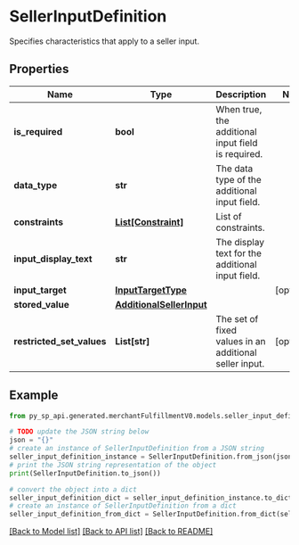 # SellerInputDefinition

Specifies characteristics that apply to a seller input.

## Properties

Name | Type | Description | Notes
------------ | ------------- | ------------- | -------------
**is_required** | **bool** | When true, the additional input field is required. | 
**data_type** | **str** | The data type of the additional input field. | 
**constraints** | [**List[Constraint]**](Constraint.md) | List of constraints. | 
**input_display_text** | **str** | The display text for the additional input field. | 
**input_target** | [**InputTargetType**](InputTargetType.md) |  | [optional] 
**stored_value** | [**AdditionalSellerInput**](AdditionalSellerInput.md) |  | 
**restricted_set_values** | **List[str]** | The set of fixed values in an additional seller input. | [optional] 

## Example

```python
from py_sp_api.generated.merchantFulfillmentV0.models.seller_input_definition import SellerInputDefinition

# TODO update the JSON string below
json = "{}"
# create an instance of SellerInputDefinition from a JSON string
seller_input_definition_instance = SellerInputDefinition.from_json(json)
# print the JSON string representation of the object
print(SellerInputDefinition.to_json())

# convert the object into a dict
seller_input_definition_dict = seller_input_definition_instance.to_dict()
# create an instance of SellerInputDefinition from a dict
seller_input_definition_from_dict = SellerInputDefinition.from_dict(seller_input_definition_dict)
```
[[Back to Model list]](../README.md#documentation-for-models) [[Back to API list]](../README.md#documentation-for-api-endpoints) [[Back to README]](../README.md)


